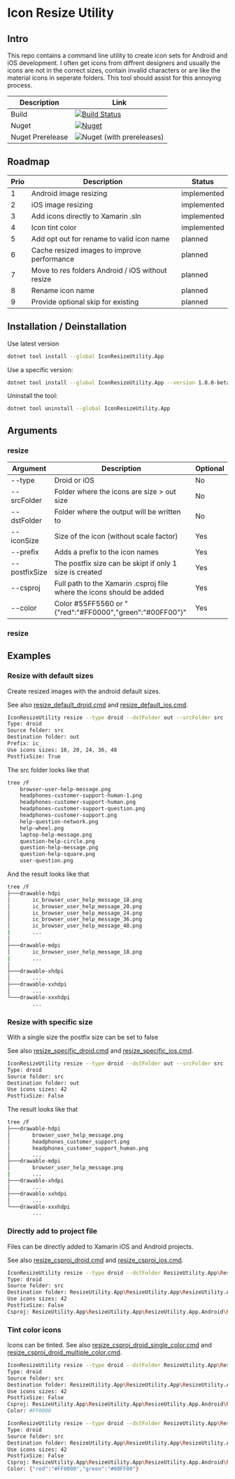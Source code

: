 # Icon Resize Utility

## Intro
This repo contains a command line utility to create icon sets for Android and iOS development.
I often get icons from diffrent designers and usually the icons are not in the correct sizes, contain invalid characters or are like the material icons in seperate folders. This tool should assist for this annoying process.


|Description      |Link        |
|-----------------|------------|
|Build            |[![Build Status](https://my-tech-projects.visualstudio.com/Icon%20Resize%20Utility/_apis/build/status/Release%20Build?branchName=master)](https://my-tech-projects.visualstudio.com/Icon%20Resize%20Utility/_build/latest?definitionId=15&branchName=master)|
|Nuget            |[![Nuget](https://img.shields.io/nuget/v/IconResizeUtility.App)](https://www.nuget.org/packages/IconResizeUtility.App)|
|Nuget Prerelease |![Nuget (with prereleases)](https://img.shields.io/nuget/vpre/IconResizeUtility.App)


## Roadmap

|Prio  |Description                                       |Status               |
|------|--------------------------------------------------|---------------------|
| 1    |Android image resizing                            | implemented         |
| 2    |iOS image resizing                                | implemented         |
| 3    |Add icons directly to Xamarin .sln                | implemented         |
| 4    |Icon tint color                                   | implemented         |
| 5    |Add opt out for rename to valid icon name         | planned             |
| 6    |Cache resized images to improve performance       | planned             |
| 7    |Move to res folders Android / iOS without resize  | planned             |
| 8    |Rename icon name                                  | planned             |
| 9    |Provide optional skip for existing                | planned             |



## Installation / Deinstallation
Use latest version

```bash
dotnet tool install --global IconResizeUtility.App
```

Use a specific version:

```bash
dotnet tool install --global IconResizeUtility.App --version 1.0.0-beta0014
```

Uninstall the tool:

```bash
dotnet tool uninstall --global IconResizeUtility.App
```

## Arguments

### resize

|Argument       |Description                                                           |Optional             |
|---------------|----------------------------------------------------------------------|---------------------|
| --type        |Droid or iOS                                                          | No                  |
| --srcFolder   |Folder where the icons are size > out size                            | No                  |
| --dstFolder   |Folder where the output will be written to                            | No                  |
| --iconSize    |Size of the icon (without scale factor)                               | Yes                 |
| --prefix      |Adds a prefix to the icon names                                       | Yes                 |
| --postfixSize |The postfix size can be skipt if only 1 size is created               | Yes                 |
| --csproj      |Full path to the Xamarin .csproj file where the icons should be added | Yes                 |
| --color       |Color #55FF5560 or "{\"red\":\"#FF0000\",\"green\":\"#00FF00\"}"      | Yes                 |

### resize

## Examples

### Resize with default sizes

Create resized images with the android default sizes.

See also [resize_default_droid.cmd](playground/resize_default_droid.cmd) and [resize_default_ios.cmd](playground/resize_default_ios.cmd).

```bash
IconResizeUtility resize --type droid --dstFolder out --srcFolder src --prefix ic_
Type: droid
Source folder: src
Destination folder: out
Prefix: ic_
Use icons sizes: 18, 20, 24, 36, 48
PostfixSize: True
```

The src folder looks like that

```bash
tree /F
    browser-user-help-message.png
    headphones-customer-support-human-1.png
    headphones-customer-support-human.png
    headphones-customer-support-question.png
    headphones-customer-support.png
    help-question-network.png
    help-wheel.png
    laptop-help-message.png
    question-help-circle.png
    question-help-message.png
    question-help-square.png
    user-question.png
```

And the result looks like that

```bash
tree /F
├───drawable-hdpi
│       ic_browser_user_help_message_18.png
│       ic_browser_user_help_message_20.png
│       ic_browser_user_help_message_24.png
│       ic_browser_user_help_message_36.png
│       ic_browser_user_help_message_48.png
|       ...
│
├───drawable-mdpi
│       ic_browser_user_help_message_18.png
|       ...
│
├───drawable-xhdpi
│       ...
├───drawable-xxhdpi
│       ...
└───drawable-xxxhdpi
        ...
```

### Resize with specific size

With a single size the postfix size can be set to false

See also [resize_specific_droid.cmd](playground/resize_specific_droid.cmd) and [resize_specific_ios.cmd](playground/resize_specific_ios.cmd).

```bash
IconResizeUtility resize --type droid --dstFolder out --srcFolder src --postfixSize false --iconSize 42
Type: droid
Source folder: src
Destination folder: out
Use icons sizes: 42
PostfixSize: False
```

The result looks like that

```bash
tree /F
├───drawable-hdpi
│       browser_user_help_message.png
│       headphones_customer_support.png
│       headphones_customer_support_human.png
│       ...
├───drawable-mdpi
│       browser_user_help_message.png
|       ...
├───drawable-xhdpi
│       ...
├───drawable-xxhdpi
│       ...
└───drawable-xxxhdpi
        ...
```

### Directly add to project file

Files can be directly added to Xamarin iOS and Android projects.

See also [resize_csproj_droid.cmd](playground/resize_csproj_droid.cmd) and [resize_csproj_ios.cmd](playground/resize_csproj_ios.cmd).

```bash
IconResizeUtility resize --type droid --dstFolder ResizeUtility.App\ResizeUtility.App\ResizeUtility.App.Android\Resources --srcFolder src --postfixSize false --iconSize 42 --csproj ResizeUtility.App\ResizeUtility.App\ResizeUtility.App.Android\ResizeUtility.App.Android.csproj
Type: droid
Source folder: src
Destination folder: ResizeUtility.App\ResizeUtility.App\ResizeUtility.App.Android\Resources
Use icons sizes: 42
PostfixSize: False
Csproj: ResizeUtility.App\ResizeUtility.App\ResizeUtility.App.Android\ResizeUtility.App.Android.csproj
```

### Tint color icons

Icons can be tinted.
See also [resize_csproj_droid_single_color.cmd](playground/resize_csproj_droid_single_color.cmd) and [resize_csproj_droid_multiple_color.cmd](playground/resize_csproj_droid_multiple_color.cmd).

```bash
IconResizeUtility resize --type droid --dstFolder ResizeUtility.App\ResizeUtility.App\ResizeUtility.App.Android\Resources --srcFolder src --postfixSize false --iconSize 42 --csproj ResizeUtility.App\ResizeUtility.App\ResizeUtility.App.Android\ResizeUtility.App.Android.csproj --color #FF0000
Type: droid
Source folder: src
Destination folder: ResizeUtility.App\ResizeUtility.App\ResizeUtility.App.Android\Resources
Use icons sizes: 42
PostfixSize: False
Csproj: ResizeUtility.App\ResizeUtility.App\ResizeUtility.App.Android\ResizeUtility.App.Android.csproj
Color: #FF0000
```

```bash
IconResizeUtility resize --type droid --dstFolder ResizeUtility.App\ResizeUtility.App\ResizeUtility.App.Android\Resources --srcFolder src --postfixSize false --iconSize 42 --csproj ResizeUtility.App\ResizeUtility.App\ResizeUtility.App.Android\ResizeUtility.App.Android.csproj --color "{\"red\":\"#FF0000\",\"green\":\"#00FF00\"}"
Type: droid
Source folder: src
Destination folder: ResizeUtility.App\ResizeUtility.App\ResizeUtility.App.Android\Resources
Use icons sizes: 42
PostfixSize: False
Csproj: ResizeUtility.App\ResizeUtility.App\ResizeUtility.App.Android\ResizeUtility.App.Android.csproj
Color: {"red":"#FF0000","green":"#00FF00"}
```
